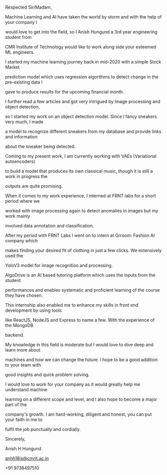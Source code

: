 ﻿

Respected Sir/Madam,

Machine Learning and AI have taken the world by storm and with the help of your company I

would love to get into the field, so I Anish Hungund a 3rd year engineering student from

CMR Institute of Technology would like to work along side your esteemed ML engineers.

I started my machine learning journey back in mid-2020 with a simple Stock Market

prediction model which uses regression algorithms to detect change in the pre-existing data I

gave to produce results for the upcoming financial month.

I further read a few articles and got very intrigued by Image processing and object detection,

so I started my work on an object detection model. Since I fancy sneakers very much, I made

a model to recognize different sneakers from my database and provide links and information

about the sneaker being detected.

Coming to my present work, I am currently working with VAEs (Variational autoencoders)

to build a model that produces its own classical music, though it is still a work in progress the

outputs are quite promising.

When it comes to my work experience, I interned at FRNT labs for a short period where we

worked with image processing again to detect anomalies in images but my work mainly

involved data annotation and classification.

After my period with FRNT Labs I went on to intern at Grroom: Fashion AI company which

makes finding your desired fit of clothing in just a few clicks. We extensively used the

YoloV3 model for image recognition and processing.

AlgoDrive is an AI based tutoring platform which uses the inputs from the student

performances and enables systematic and proficient learning of the course they have chosen.

This internship also enabled me to enhance my skills in front end development by using tools

like ReactJS, NodeJS and Express to name a few. With the experience of the MongoDB

backend.

My knowledge in this field is moderate but I would love to dive deep and learn more about

machines and how we can change the future. I hope to be a good addition to your team with

good insights and quick problem solving.

I would love to work for your company as it would greatly help me understand machine

learning on a different scope and level, and I also hope to become a major part of the

company's growth. I am hard-working, diligent and honest, you can put your faith in me to

fulfil the job punctually and cordially.

Sincerely,

Anish H Hungund

<anhh18is@cmrit.ac.in>

+91 9738497510

